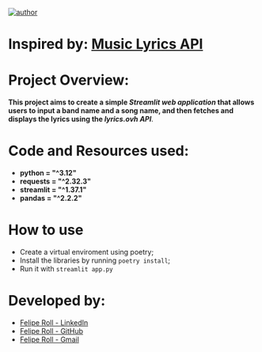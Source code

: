 [![author](https://img.shields.io/badge/author-feliperoll-purple.svg)](https://www.linkedin.com/in/felipe-roll/)

# Inspired by: [Music Lyrics API](https://www.youtube.com/watch?v=_03CKMuvIxU)

# Project Overview: 
<b>This project aims to create a simple *Streamlit web application* that allows users to input a band name and a song name, and then fetches and displays the lyrics using the *lyrics.ovh API*</b>.

# Code and Resources used:
* **python = "^3.12"**
* **requests = "^2.32.3"**
* **streamlit = "^1.37.1"**
* **pandas = "^2.2.2"**

# How to use
* Create a virtual enviroment using poetry;
* Install the libraries by running ```poetry install```;
* Run it with ```streamlit app.py```

# Developed by: 
  * [Felipe Roll - LinkedIn](https://www.linkedin.com/in/felipe-roll)
  * [Felipe Roll - GitHub](https://github.com/FelipeLRoll)
  * [Felipe Roll - Gmail](felipelroll@gmail.com)
